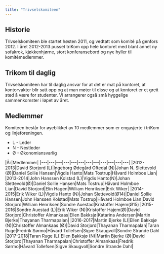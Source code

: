 ```yaml
---
title: "Trivselskomiteen"
---
```


Historie
--------

Trivselskomiteen ble startet høsten 2011, og vedtatt som komité på
genfors 2012. 
I året 2012-2013 pusset triKom opp hele kontoret med blant annet ny sofakrok, kjøkkenhjørne, stort konferansebord og nye hyller til komitémedlemmer. 

Trikom til daglig
-----------------
Trivselskomiteen har til daglig ansvar for at det er mat på kontoret, at kontorvakter blir satt opp og at man møter til disse og at kontoret er et greit sted å være for studenter. Vi arrangerer også små hyggelige sammenkomster i løpet av året. 


Medlemmer
---------

Komiteen består for øyeblikket av 10 medlemmer som er engasjerte i
triKom og linjeforeningen.

-   L - Leder
-   N - Nestleder
-   Ø - Økonomiansvarlig

|År|Medlemmer|
|---|---|---|---|---|---|---|---|---|---|---|---|
|2012-2013|David Storjord (L)|Ingeborg Ødegård Oftedal (N)|Johan N. Slettevold (Ø)|Daniel Sollie Hansen|Vigdis Hanto|Mats Tostrup|Håvard Holmboe Lian|
|2013-2014|John Hanssen Kolstad (L)|Vigdis Hanto(N)|Johan Slettevold(Ø)|Daniel Sollie Hansen|Mats Tostrup|Håvard Holmboe Lian|David Storjord|Elin Hagen|William Henriksen|Erik Wiker|
|2014-2015|Erik Wiker (L)|Vigdis Hanto (N)|Johan Slettevold(Ø14)|Daniel Sollie Hansen|John Hanssen Kolstad|Mats Tostrup|Håvard Holmboe Lian|David Storjord|William Henriksen|Sondre Auestad|Kristoffer Hajem(Ø15)
|2015-2016|Sondre Auestad (L)|Erik Wiker (N)|Kristoffer Hajem(Ø)|David Storjord|Christoffer Almankaas|Ellen Bakksjø|Katarina Andersen|Martin Bjerke|Thayanan Tharmapalan|
|2016-2017|Martin Bjerke (L)|Ellen Bakksjø (N)|Christoffer Almankaas (Ø)|David Storjord|Thayanan Tharmapalan|Taran Ruge|Fredrik Sørmo|Håvard Tollefsen|Sigve Skaugvoll|Sondre Strande Dahl
|2017-2018|Taran Ruge (L)|Ellen Bakksjø (N)|Martin Bjerke (Ø)|David Storjord|Thayanan Tharmapalan|Christoffer Almankaas|Fredrik Sørmo|Håvard Tollefsen|Sigve Skaugvoll|Sondre Strande Dahl|